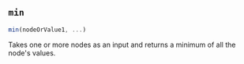 ## `min`

```js
min(nodeOrValue1, ...)
```

Takes one or more nodes as an input and returns a minimum of all the node's values.
